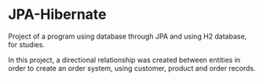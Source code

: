 # JPA-Hibernate

Project of a program using database through JPA and using H2 database, for studies. 

In this project, a directional relationship was created between entities in order to create an order system, using customer, product and order records.

